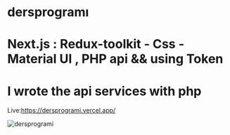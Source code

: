 # dersprogramı
# Next.js : Redux-toolkit - Css - Material UI , PHP api && using Token
# I wrote the api services with php

Live:https://dersprogrami.vercel.app/

![dersprogrami](https://user-images.githubusercontent.com/109487576/229174216-3f25d502-7123-4ee0-91cb-e984c98525c9.gif)
